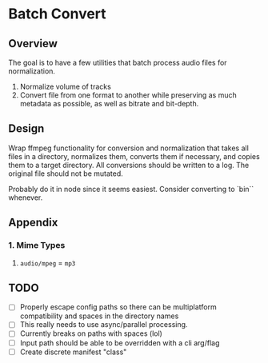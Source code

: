 # Batch Convert

## Overview

The goal is to have a few utilities that batch process audio files for normalization.

1. Normalize volume of tracks
2. Convert file from one format to another while preserving as much metadata as possible, as well as bitrate and bit-depth.

## Design

Wrap ffmpeg functionality for conversion and normalization that takes all files in a directory, normalizes them, converts them if necessary, and copies them to
a target directory. All conversions should be written to a log. The original file should not be mutated.

Probably do it in node since it seems easiest. Consider converting to `bin`` whenever.

## Appendix

### 1. Mime Types

1. `audio/mpeg` = `mp3`

## TODO

-[ ] Properly escape config paths so there can be multiplatform compatibility and spaces in the directory names
-[ ] This really needs to use async/parallel processing.
-[ ] Currently breaks on paths with spaces (lol)
-[ ] Input path should be able to be overridden with a cli arg/flag
-[ ] Create discrete manifest "class"
